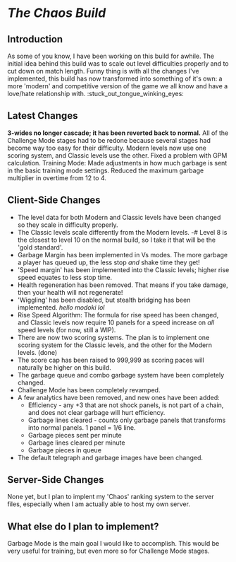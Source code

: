 # ***The Chaos Build***
## Introduction
As some of you know, I have been working on this build for awhile. The initial idea behind this build was to scale out level difficulties properly and to cut down on match length. Funny thing is with all the changes I've implemented, this build has now transformed into something of it's own: a more 'modern' and competitive version of the game we all know and have a love/hate relationship with. :stuck_out_tongue_winking_eyes:

## Latest Changes
**3-wides no longer cascade; it has been reverted back to normal.** All of the Challenge Mode stages had to be redone because several stages had become way too easy for their difficulty.
Modern levels now use one scoring system, and Classic levels use the other.
Fixed a problem with GPM calculation.
Training Mode: Made adjustments in how much garbage is sent in the basic training mode settings.
Reduced the maximum garbage multiplier in overtime from 12 to 4.

## Client-Side Changes
- The level data for both Modern and Classic levels have been changed so they scale in difficulty properly.
- The Classic levels scale differently from the Modern levels.
-# Level 8 is the closest to level 10 on the normal build, so I take it that will be the 'gold standard'.
- Garbage Margin has been implemented in Vs modes. The more garbage a player has queued up, the less stop *and* shake time they get!
- 'Speed margin' has been implemented into the Classic levels; higher rise speed equates to less stop time.
- Health regeneration has been removed. That means if you take damage, then your health will not regenerate!
- 'Wiggling' has been disabled, but stealth bridging has been implemented. *hello modoki lol*
- Rise Speed Algorithm: The formula for rise speed has been changed, and Classic levels now require 10 panels for a speed increase on *all* speed levels (for now, still a WIP).
- There are now two scoring systems. The plan is to implement one scoring system for the Classic levels, and the other for the Modern levels. (done)
- The score cap has been raised to 999,999 as scoring paces will naturally be higher on this build.
- The garbage queue and combo garbage system have been completely changed.
- Challenge Mode has been completely revamped.
- A few analytics have been removed, and new ones have been added:
    - Efficiency - any +3  that are not shock panels, is not part of a chain, and does not clear garbage will hurt efficiency.
    - Garbage lines cleared - counts only garbage panels that transforms into normal panels. 1 panel = 1/6 line.
    - Garbage pieces sent per minute
    - Garbage lines cleared per minute
    - Garbage pieces in queue
- The default telegraph and garbage images have been changed.

## Server-Side Changes
None yet, but I plan to implent my 'Chaos' ranking system to the server files, especially when I am actually able to host my own server.

## What else do I plan to implement?
Garbage Mode is the main goal I would like to accomplish. This would be very useful for training, but even more so for Challenge Mode stages.
